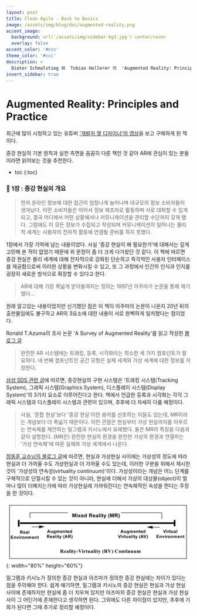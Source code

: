 ```yaml
---
layout: post
title: Clean Agile - Back to Basics
image: /assets/img/blog/doc/augmented-reality.png
accent_image: 
  background: url('/assets/img/sidebar-bg3.jpg') center/cover
  overlay: false
accent_color: '#ccc'
theme_color: '#ccc'
description: >
  Dieter Schmalstieg 와  Tobias Hollerer 의  'Augmented Reality: Principles and Practice' 을 읽고 정리한 글입니다.
invert_sidebar: true
---
```


# Augmented Reality: Principles and Practice

최근에 많이 시청하고 있는 유튜버 ['개발자 옆 디자이너'의 영상](https://www.youtube.com/watch?v=r4dIowyDbgs)을 보고 구매하게 된 책이다.

증강 현실의 기본 원칙과 실천 측면을 꼼꼼히 다룬 책인 것 같아 AR에 관심이 있는 분들이라면 읽어보는 것을 추천한다.



* toc
{:toc}


### 📒 1장 : 증강 현실의 개요

> 먼저 온라인 정보에 대한 접근이 엄청나게 늘어나며 대규모의 정보 소비자들이 생겨났다. 이런 소비자들은 이어서 정보 제조자로 활동하며 서로 대화할 수 있게 되고, 결국 어디에서 어떤 상황에서나 커뮤니케이션을 관리할 수단까지 갖게 됐다. 그럼에도 이 모든 정보가 수집되고 작성되며 커뮤니케이션이 일어나는 물리적 세계는 사용자의 전자적 활동에 연결될 준비를 하지 못했다.

1장에서 가장 기억에 남는 내용이었다. 사실 '증강 현실이 왜 필요한가'에 대해서는 깊게 고민해 본 적이 없었기 때문에 위 문장이 좀 더 크게 다가왔던 것 같다. 이 책에 따르면 증강 현실은 물리 세계에 대해 전자적으로 강화된 단순하고 즉각적인 사용자 인터페이스를 제공함으로써 이러한 상황을 변화시킬 수 있고, 또 그 과정에서 인간의 인식과 인지를 굉장히 새로운 방식으로 확장할 수 있다고 한다.


> AR에 대해 가장 폭넓게 받아들여지는 정의는 1997년 아주마가 논문을 통해 제기했다...

원래 알고있는 내용이었지만 신기했던 점은 이 책이 아주마의 논문이 나온지 20년 뒤의 출판물임에도 불구하고 AR의 3요소에 대한 내용이 서로 완벽하게 일치했다는 점이었다. 

Ronald T.Azuma의 조사 논문 'A Survey of Augmented Reality'를 읽고 작성한 [블로그 글](https://hardy716.github.io/blog/document/2023-06-21-a-survey-of-augmented-reality/#-ar의-정의-3요소)


> 완전한 AR 시스템에는 트래킹, 등록, 시각화라는 최소한 세 가지 컴포넌트가 필요하다. 네 번째 컴포넌트인 공간 모형은 실제 세계와 가상 세계에 대한 정보를 저장한다.

[삼성 SDS 관련 글](https://www.samsungsds.com/kr/insights/augmented-reality-technology.html)에 따르면, 증강현실의 구현 시스템은 '트래킹 시스템(Tracking System), 그래픽 시스템(Graphics System), 디스플레이 시스템(Display System)'의 3가지 요소로 이루어진다고 한다. 책에서 언급한 등록과 시각화는 각각 그래픽 시스템과 디스플레이 시스템과 관련이 있으며, 추후에 더 자세히 다룰 예정이다.


> 사실, '혼합 현실'보다 '증강 현실'이란 용어를 선호하는 이들도 있는데, MR이라는 개념보다 더 폭넓기 때문이다. 이런 관점은 현실부터 가상 현실까지를 아우르는 연속체를 제안하는 밀그램과 키시노에서 유래했다. 둘은 MR의 특징을 다음과 같이 설명한다. (MR은) 완전한 현실의 환경을 완전한 가상의 환경과 연결하는 '가상 연속체'에 따른 실체와 가상 세계에서 나온다.

[정동훈 교수님의 블로그 글](https://www.donghunc.kr/single-post/2017/03/03/가상현실-증강현실-그리고-혼합현실의-이해)에 따르면, 현실과 가상현실 사이에는 가상성의 정도에 따라 현실과 더 가까울 수도 가상현실과 더 가까울 수도 있는데, 이러한 구분을 위해서 제시한 것이 '가상성의 연속성(virtuality continuum)'이다. 가상성이라는 개념은 어느 단계를 구체적으로 단절시킬 수 있는 것이 아니라, 현실에 더해서 가상의 대상물(object)이 얼마나 많이 더해지는가에 따라 가상현실에 가까워진다는 연속체적인 속성을 띈다는 주장을 한 것이다.

![ar1-1](/assets/img/blog/doc/Reality-Virtuality-Continuum.jpg){: width="80%" height="60%"}

밀그램과 키시노가 정의한 증강 현실과 아즈마가 정의한 증강 현실에는 차이가 있다는 점을 주의해야 한다. 쉽게 얘기하면, 밀그램과 키시노의 증강 현실은 현실과 가상 현실 사이에 존재하지만 현실에 좀 더 치우쳐 있지만 아즈마의 증강 현실은 현실과 가상 현실 사이 그 어딘가에 존재한다고 생각하면 된다. 그외에도 다른 차이점이 있지만, 추후에 기회가 된다면 그때 추가로 정리할 예정이다.
